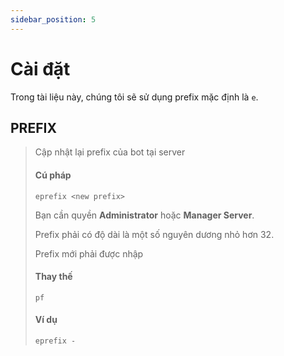 ```yaml
---
sidebar_position: 5
---
```


# Cài đặt

Trong tài liệu này, chúng tôi sẽ sử dụng prefix mặc định là `e`.

## PREFIX

> Cập nhật lại prefix của bot tại server
>
> #### Cú pháp
>
> `eprefix <new prefix>`
>
> Bạn cần quyền **Administrator** hoặc **Manager Server**.
>
> Prefix phải có độ dài là một số nguyên dương nhỏ hơn 32.
>
> Prefix mới phải được nhập
>
> #### Thay thế
>
> `pf`
>
> #### Ví dụ
>
> `eprefix -`
